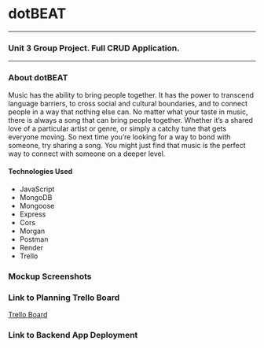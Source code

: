 # dotBEAT
***
### Unit 3 Group Project. Full CRUD Application.
***
### About dotBEAT
Music has the ability to bring people together. It has the power to transcend language barriers, to cross social and cultural boundaries, and to connect people in a way that nothing else can. No matter what your taste in music, there is always a song that can bring people together. Whether it’s a shared love of a particular artist or genre, or simply a catchy tune that gets everyone moving. So next time you’re looking for a way to bond with someone, try sharing a song. You might just find that music is the perfect way to connect with someone on a deeper level.


#### Technologies Used
- JavaScript
- MongoDB
- Mongoose
- Express
- Cors
- Morgan
- Postman
- Render
- Trello

### Mockup Screenshots


### Link to Planning Trello Board
[Trello Board](https://trello.com/b/R18LUIEC/project-3)

### Link to Backend App Deployment
